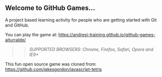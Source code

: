 ## Welcome to GitHub Games...

A project based learning activity for people who are getting started with Git and GitHub.

You can play the game at: https://andresi-training.github.io/github-games-aiturralde/

>> _*SUPPORTED BROWSERS*: Chrome, Firefox, Safari, Opera and IE9+_

This fun open source game was cloned from: https://github.com/jakesgordon/javascript-tetris
